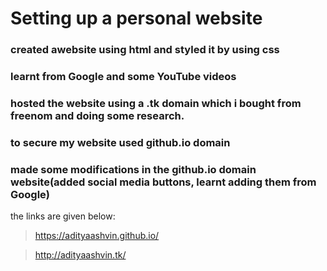 # Setting up a personal website

### created awebsite using html and styled it by using css
### learnt from Google and some YouTube videos
### hosted the website using a .tk domain which i bought from freenom and doing some research.
### to secure my website used github.io domain
### made some modifications in the github.io domain website(added social media buttons, learnt adding them from Google)


the links are given below:

> https://adityaashvin.github.io/

> http://adityaashvin.tk/

